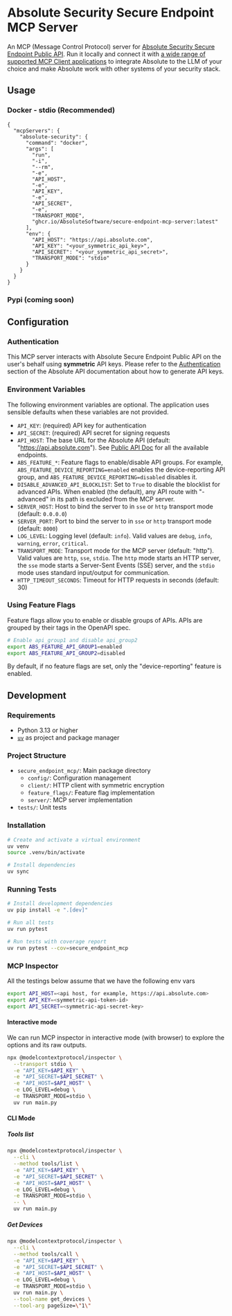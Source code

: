 # Absolute Security Secure Endpoint MCP Server

An MCP (Message Control Protocol) server
for [Absolute Security Secure Endpoint Public API](https://api.absolute.com/api-doc/doc.html). Run
it locally and connect it
with [a wide range of supported MCP Client applications](https://modelcontextprotocol.io/clients) to
integrate Absolute to the LLM of your choice and make Absolute work with other systems of your
security stack.

## Usage

### Docker - stdio (Recommended)

```json5
{
  "mcpServers": {
    "absolute-security": {
      "command": "docker",
      "args": [
        "run",
        "-i",
        "--rm",
        "-e",
        "API_HOST",
        "-e",
        "API_KEY",
        "-e",
        "API_SECRET",
        "-e",
        "TRANSPORT_MODE",
        "ghcr.io/AbsoluteSoftware/secure-endpoint-mcp-server:latest"
      ],
      "env": {
        "API_HOST": "https://api.absolute.com",
        "API_KEY": "<your_symmetric_api_key>",
        "API_SECRET": "<your_symmetric_api_secret>",
        "TRANSPORT_MODE": "stdio"
      }
    }
  }
}
```

### Pypi (coming soon)

## Configuration

### Authentication

This MCP server interacts with Absolute Secure Endpoint Public API on the user's behalf using
__symmetric__ API keys. Please refer to
the [Authentication](https://api.absolute.com/api-doc/doc.html#section/Getting-started:-Create-your-credentials/Create-your-API-token)
section of the Absolute API documentation about how to generate API keys.

### Environment Variables

The following environment variables are optional. The application uses sensible defaults when these
variables are
not provided.

- `API_KEY`: (required) API key for authentication
- `API_SECRET`: (required) API secret for signing requests
- `API_HOST`: The base URL for the Absolute API (default: "https://api.absolute.com").
  See [Public API Doc](https://api.absolute.com/api-doc/doc.html%20target=%22_blank#section/Introduction/Accessing-the-API)
  for all the available endpoints.
- `ABS_FEATURE_*`: Feature flags to enable/disable API groups. For example,
  `ABS_FEATURE_DEVICE_REPORTING=enabled` enables the device-reporting API group, and
  `ABS_FEATURE_DEVICE_REPORTING=disabled` disables it.
- `DISABLE_ADVANCED_API_BLOCKLIST`: Set to `True` to disable the blocklist for advanced APIs.
  When enabled (the default), any API route with "-advanced" in its path is excluded from the MCP
  server.
- `SERVER_HOST`: Host to bind the server to in `sse` or `http` transport mode (default: `0.0.0.0`)
- `SERVER_PORT`: Port to bind the server to in `sse` or `http` transport mode (default: `8000`)
- `LOG_LEVEL`: Logging level (default: `info`). Valid values are `debug`, `info`, `warning`,
  `error`, `critical`.
- `TRANSPORT_MODE`: Transport mode for the MCP server (default: "http"). Valid values are `http`,
  `sse`, `stdio`. The `http` mode starts an HTTP server, the `sse` mode starts a Server-Sent
  Events (SSE) server, and the `stdio` mode uses standard input/output for communication.
- `HTTP_TIMEOUT_SECONDS`: Timeout for HTTP requests in seconds (default: 30)

### Using Feature Flags

Feature flags allow you to enable or disable groups of APIs. APIs are grouped by their tags in the
OpenAPI spec.

```bash
# Enable api_group1 and disable api_group2
export ABS_FEATURE_API_GROUP1=enabled
export ABS_FEATURE_API_GROUP2=disabled
```

By default, if no feature flags are set, only the "device-reporting" feature is enabled.

## Development

### Requirements

- Python 3.13 or higher
- [`uv`](https://github.com/astral-sh/uv) as project and package manager

### Project Structure

- `secure_endpoint_mcp/`: Main package directory
    - `config/`: Configuration management
    - `client/`: HTTP client with symmetric encryption
    - `feature_flags/`: Feature flag implementation
    - `server/`: MCP server implementation
- `tests/`: Unit tests

### Installation

```bash
# Create and activate a virtual environment
uv venv
source .venv/bin/activate

# Install dependencies
uv sync
```

### Running Tests

```bash
# Install development dependencies
uv pip install -e ".[dev]"

# Run all tests
uv run pytest

# Run tests with coverage report
uv run pytest --cov=secure_endpoint_mcp
```

### MCP Inspector

All the testings below assume that we have the following env vars

```bash
export API_HOST=<api host, for example, https://api.absolute.com>
export API_KEY=<symmetric-api-token-id>
export API_SECRET=<symmetric-api-secret-key>
```

#### Interactive mode

We can run MCP inspector in interactive mode (with browser) to explore the options and its raw
outputs.

```bash
npx @modelcontextprotocol/inspector \
  --transport stdio \
  -e "API_KEY=$API_KEY" \
  -e "API_SECRET=$API_SECRET" \
  -e "API_HOST=$API_HOST" \
  -e LOG_LEVEL=debug \
  -e TRANSPORT_MODE=stdio \
  uv run main.py
```

#### CLI Mode

##### Tools list

```bash
npx @modelcontextprotocol/inspector \
  --cli \
  --method tools/list \
  -e "API_KEY=$API_KEY" \
  -e "API_SECRET=$API_SECRET" \
  -e "API_HOST=$API_HOST" \
  -e LOG_LEVEL=debug \
  -e TRANSPORT_MODE=stdio \
  -- \
  uv run main.py
```

##### Get Devices

```bash
npx @modelcontextprotocol/inspector \
  --cli \
  --method tools/call \
  -e "API_KEY=$API_KEY" \
  -e "API_SECRET=$API_SECRET" \
  -e "API_HOST=$API_HOST" \
  -e LOG_LEVEL=debug \
  -e TRANSPORT_MODE=stdio \
  uv run main.py \
  --tool-name get_devices \
  --tool-arg pageSize=\"1\"
```